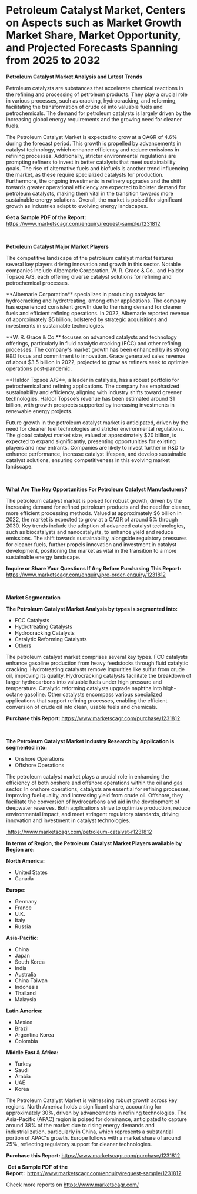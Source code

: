 <p><h1>Petroleum Catalyst Market, Centers on Aspects such as Market Growth Market Share, Market Opportunity, and Projected Forecasts Spanning from 2025 to 2032</h1></p><p><strong>Petroleum Catalyst Market Analysis and Latest Trends</strong></p>
<p><p>Petroleum catalysts are substances that accelerate chemical reactions in the refining and processing of petroleum products. They play a crucial role in various processes, such as cracking, hydrocracking, and reforming, facilitating the transformation of crude oil into valuable fuels and petrochemicals. The demand for petroleum catalysts is largely driven by the increasing global energy requirements and the growing need for cleaner fuels.</p><p>The Petroleum Catalyst Market is expected to grow at a CAGR of 4.6% during the forecast period. This growth is propelled by advancements in catalyst technology, which enhance efficiency and reduce emissions in refining processes. Additionally, stricter environmental regulations are prompting refiners to invest in better catalysts that meet sustainability goals. The rise of alternative fuels and biofuels is another trend influencing the market, as these require specialized catalysts for production. Furthermore, the ongoing investments in refinery upgrades and the shift towards greater operational efficiency are expected to bolster demand for petroleum catalysts, making them vital in the transition towards more sustainable energy solutions. Overall, the market is poised for significant growth as industries adapt to evolving energy landscapes.</p></p>
<p><strong>Get a Sample PDF of the Report:&nbsp;</strong> <a href="https://www.marketscagr.com/enquiry/request-sample/1231812?utm_campaign=2253&utm_medium=2&utm_source=Github&utm_content=ia&utm_term=30012025&utm_id=petroleum-catalyst">https://www.marketscagr.com/enquiry/request-sample/1231812</a></p>
<p>&nbsp;</p>
<p><strong>Petroleum Catalyst Major Market Players</strong></p>
<p><p>The competitive landscape of the petroleum catalyst market features several key players driving innovation and growth in this sector. Notable companies include Albemarle Corporation, W. R. Grace & Co., and Haldor Topsoe A/S, each offering diverse catalyst solutions for refining and petrochemical processes.</p><p>**Albemarle Corporation** specializes in producing catalysts for hydrocracking and hydrotreating, among other applications. The company has experienced consistent growth due to the rising demand for cleaner fuels and efficient refining operations. In 2022, Albemarle reported revenue of approximately $5 billion, bolstered by strategic acquisitions and investments in sustainable technologies.</p><p>**W. R. Grace & Co.** focuses on advanced catalysts and technology offerings, particularly in fluid catalytic cracking (FCC) and other refining processes. The company's market growth has been enhanced by its strong R&D focus and commitment to innovation. Grace generated sales revenue of about $3.5 billion in 2022, projected to grow as refiners seek to optimize operations post-pandemic.</p><p>**Haldor Topsoe A/S**, a leader in catalysis, has a robust portfolio for petrochemical and refining applications. The company has emphasized sustainability and efficiency, aligning with industry shifts toward greener technologies. Haldor Topsoe’s revenue has been estimated around $1 billion, with growth prospects supported by increasing investments in renewable energy projects.</p><p>Future growth in the petroleum catalyst market is anticipated, driven by the need for cleaner fuel technologies and stricter environmental regulations. The global catalyst market size, valued at approximately $20 billion, is expected to expand significantly, presenting opportunities for existing players and new entrants. Companies are likely to invest further in R&D to enhance performance, increase catalyst lifespan, and develop sustainable catalyst solutions, ensuring competitiveness in this evolving market landscape.</p></p>
<p>&nbsp;</p>
<p><strong>What Are The Key Opportunities For Petroleum Catalyst Manufacturers?</strong></p>
<p><p>The petroleum catalyst market is poised for robust growth, driven by the increasing demand for refined petroleum products and the need for cleaner, more efficient processing methods. Valued at approximately $6 billion in 2022, the market is expected to grow at a CAGR of around 5% through 2030. Key trends include the adoption of advanced catalyst technologies, such as biocatalysts and nanocatalysts, to enhance yield and reduce emissions. The shift towards sustainability, alongside regulatory pressures for cleaner fuels, further propels innovation and investment in catalyst development, positioning the market as vital in the transition to a more sustainable energy landscape.</p></p>
<p><strong>Inquire or Share Your Questions If Any Before Purchasing This Report:</strong> <a href="https://www.marketscagr.com/enquiry/pre-order-enquiry/1231812?utm_campaign=2253&utm_medium=2&utm_source=Github&utm_content=ia&utm_term=30012025&utm_id=petroleum-catalyst">https://www.marketscagr.com/enquiry/pre-order-enquiry/1231812</a></p>
<p>&nbsp;</p>
<p><strong>Market Segmentation</strong></p>
<p><strong>The Petroleum Catalyst Market Analysis by types is segmented into:</strong></p>
<p><ul><li>FCC Catalysts</li><li>Hydrotreating Catalysts</li><li>Hydrocracking Catalysts</li><li>Catalytic Reforming Catalysts</li><li>Others</li></ul></p>
<p><p>The petroleum catalyst market comprises several key types. FCC catalysts enhance gasoline production from heavy feedstocks through fluid catalytic cracking. Hydrotreating catalysts remove impurities like sulfur from crude oil, improving its quality. Hydrocracking catalysts facilitate the breakdown of larger hydrocarbons into valuable fuels under high pressure and temperature. Catalytic reforming catalysts upgrade naphtha into high-octane gasoline. Other catalysts encompass various specialized applications that support refining processes, enabling the efficient conversion of crude oil into clean, usable fuels and chemicals.</p></p>
<p><strong>Purchase this Report:&nbsp;</strong><a href="https://www.marketscagr.com/purchase/1231812?utm_campaign=2253&utm_medium=2&utm_source=Github&utm_content=ia&utm_term=30012025&utm_id=petroleum-catalyst">https://www.marketscagr.com/purchase/1231812</a></p>
<p>&nbsp;</p>
<p><strong>The Petroleum Catalyst Market Industry Research by Application is segmented into:</strong></p>
<p><ul><li>Onshore Operations</li><li>Offshore Operations</li></ul></p>
<p><p>The petroleum catalyst market plays a crucial role in enhancing the efficiency of both onshore and offshore operations within the oil and gas sector. In onshore operations, catalysts are essential for refining processes, improving fuel quality, and increasing yield from crude oil. Offshore, they facilitate the conversion of hydrocarbons and aid in the development of deepwater reserves. Both applications strive to optimize production, reduce environmental impact, and meet stringent regulatory standards, driving innovation and investment in catalyst technologies.</p></p>
<p><a href="https://www.marketscagr.com/petroleum-catalyst-r1231812?utm_campaign=2253&utm_medium=2&utm_source=Github&utm_content=ia&utm_term=30012025&utm_id=petroleum-catalyst">&nbsp;https://www.marketscagr.com/petroleum-catalyst-r1231812</a></p>
<p><strong>In terms of Region, the Petroleum Catalyst Market Players available by Region are:</strong></p>
<p>
    <p> <strong> North America: </strong>
        <ul>
            <li>United States</li>
            <li>Canada</li>
        </ul>
        </p> 
    <p> <strong> Europe: </strong>
        <ul>
            <li>Germany</li>
            <li>France</li>
            <li>U.K.</li>
            <li>Italy</li>
            <li>Russia</li>
        </ul>
        </p> 
    <p> <strong> Asia-Pacific: </strong>
        <ul>
            <li>China</li>
            <li>Japan</li>
            <li>South Korea</li>
            <li>India</li>
            <li>Australia</li>
            <li>China Taiwan</li>
            <li>Indonesia</li>
            <li>Thailand</li>
            <li>Malaysia</li>
        </ul>
        </p> 
    <p> <strong> Latin America: </strong>
        <ul>
            <li>Mexico</li>
            <li>Brazil</li>
            <li>Argentina Korea</li>
            <li>Colombia</li>
        </ul>
        </p> 
    <p> <strong> Middle East & Africa: </strong>
        <ul>
            <li>Turkey</li>
            <li>Saudi</li>
            <li>Arabia</li>
            <li>UAE</li>
            <li>Korea</li>
        </ul>
    </p>
    </p>
<p><p>The Petroleum Catalyst Market is witnessing robust growth across key regions. North America holds a significant share, accounting for approximately 30%, driven by advancements in refining technologies. The Asia-Pacific (APAC) region is poised for dominance, anticipated to capture around 38% of the market due to rising energy demands and industrialization, particularly in China, which represents a substantial portion of APAC's growth. Europe follows with a market share of around 25%, reflecting regulatory support for cleaner technologies.</p></p>
<p><strong>Purchase this Report: </strong><a href="https://www.marketscagr.com/purchase/1231812?utm_campaign=2253&utm_medium=2&utm_source=Github&utm_content=ia&utm_term=30012025&utm_id=petroleum-catalyst">https://www.marketscagr.com/purchase/1231812</a></p>
<p>&nbsp;<strong>Get a Sample PDF of the Report:&nbsp;&nbsp;</strong><a href="https://www.marketscagr.com/enquiry/request-sample/1231812?utm_campaign=2253&utm_medium=2&utm_source=Github&utm_content=ia&utm_term=30012025&utm_id=petroleum-catalyst">https://www.marketscagr.com/enquiry/request-sample/1231812</a></p>
<p><strong></strong></p>
<p>Check more reports on <a href="https://www.marketscagr.com/?utm_campaign=2253&utm_medium=2&utm_source=Github&utm_content=ia&utm_term=30012025&utm_id=petroleum-catalyst">https://www.marketscagr.com/</a></p>
